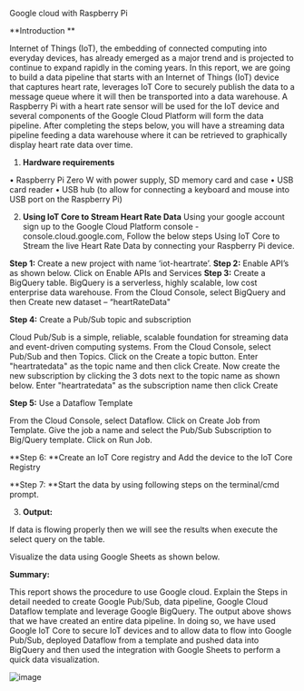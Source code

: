 Google cloud with Raspberry Pi

**Introduction **

Internet of Things (IoT), the embedding of connected computing into everyday devices, has already emerged as a major trend and is projected to continue to expand rapidly in the coming years. In this report, we are going to build a data pipeline that starts with an Internet of Things (IoT) device that captures heart rate, leverages IoT Core to securely publish the data to a message queue where it will then be transported into a data warehouse. A Raspberry Pi with a heart rate sensor will be used for the IoT device and several components of the Google Cloud Platform will form the data pipeline. After completing the steps below, you will have a streaming data pipeline feeding a data warehouse where it can be retrieved to graphically display heart rate data over time.


 

1. **Hardware requirements**

•	Raspberry Pi Zero W with power supply, SD memory card and case
•	USB card reader
•	USB hub (to allow for connecting a keyboard and mouse into USB port on the Raspberry Pi)

2. **Using IoT Core to Stream Heart Rate Data**
Using your google account sign up to the Google Cloud Platform console - console.cloud.google.com, Follow the below steps Using IoT Core to Stream the live Heart Rate Data by connecting your Raspberry Pi device.

**Step 1:** Create a new project with name ‘iot-heartrate’. 
**Step 2:** Enable API’s as shown below. Click on Enable APIs and Services
**Step 3:** Create a BigQuery table. BigQuery is a serverless, highly scalable, low cost enterprise data warehouse. From the Cloud Console, select BigQuery and then Create new dataset – “heartRateData"  

 
**Step 4:** Create a Pub/Sub topic and subscription

Cloud Pub/Sub is a simple, reliable, scalable foundation for streaming data and event-driven computing systems. From the Cloud Console, select Pub/Sub and then Topics. Click on the Create a topic button. Enter "heartratedata" as the topic name and then click Create. Now create the new subscription by clicking the 3 dots next to the topic name as shown below. Enter "heartratedata" as the subscription name then click Create

**Step 5:** Use a Dataflow Template

From the Cloud Console, select Dataflow. Click on Create Job from Template. Give the job a name and select the Pub/Sub Subscription to Big/Query template. Click on Run Job.

 

**Step 6: **Create an IoT Core registry and Add the device to the IoT Core Registry

 



**Step 7: **Start the data by using following steps on the terminal/cmd prompt.

 

3. **Output:**

If data is flowing properly then we will see the results when execute the select query on the table. 

Visualize the data using Google Sheets as shown below.

 
**Summary:**

This report shows the procedure to use Google cloud. Explain the Steps in detail needed to create Google Pub/Sub, data pipeline, Google Cloud Dataflow template and leverage Google BigQuery. The output above shows that we have created an entire data pipeline. In doing so, we have used Google IoT Core to secure IoT devices and to allow data to flow into Google Pub/Sub, deployed Dataflow from a template and pushed data into BigQuery and then used the integration with Google Sheets to perform a quick data visualization.

![image](https://user-images.githubusercontent.com/83789235/117398085-25257680-aec3-11eb-862d-1fd87da88e76.png)
